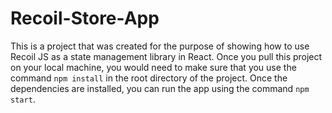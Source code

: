# Recoil-Store-App

This is a project that was created for the purpose of showing how to use Recoil JS as a state management library in React. Once you pull this project on your local machine, you would need to make sure that you use the command `npm install` in the root directory of the project. Once the dependencies are installed, you can run the app using the command `npm start`.

